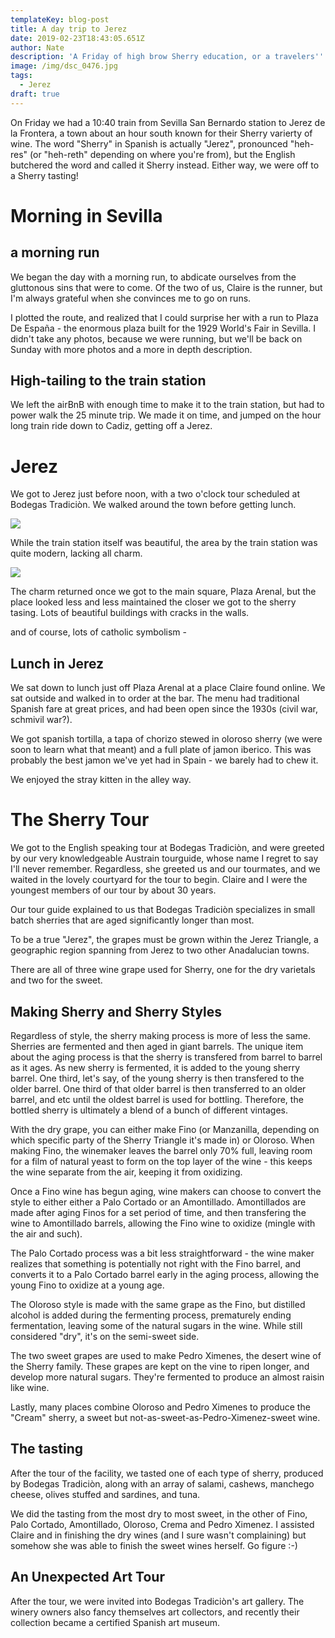 ```yaml
---
templateKey: blog-post
title: A day trip to Jerez
date: 2019-02-23T18:43:05.651Z
author: Nate
description: 'A Friday of high brow Sherry education, or a travelers'' excuse to day drink'
image: /img/dsc_0476.jpg
tags:
  - Jerez
draft: true
---
```

On Friday we had a 10:40 train from Sevilla San Bernardo station to Jerez de la Frontera, a town about an hour south known for their Sherry varierty of wine. The word "Sherry" in Spanish is actually "Jerez", pronounced "heh-res" (or "heh-reth" depending on where you're from), but the English butchered the word and called it Sherry instead. Either way, we were off to a Sherry tasting!

[](img/sevilla/jerezToSevilla.gif)

# Morning in Sevilla

## a morning run

We began the day with a morning run, to abdicate ourselves from the gluttonous sins that were to come. Of the two of us, Claire is the runner, but I'm always grateful when she convinces me to go on runs. 

I plotted the route, and realized that I could surprise her with a run to Plaza De España - the enormous plaza built for the 1929 World's Fair in Sevilla. I didn't take any photos, because we were running, but we'll be back on Sunday with more photos and a more in depth description. 

## High-tailing to the train station

We left the airBnB with enough time to make it to the train station, but had to power walk the 25 minute trip. We made it on time, and jumped on the hour long train ride down to Cadiz, getting off a Jerez.

# Jerez

We got to Jerez just before noon, with a two o'clock tour scheduled at Bodegas Tradiciòn. We walked around the town before getting lunch. 

![](/img/sevilla/trainStation.jpg)

While the train station itself was beautiful, the area by the train station was quite modern, lacking all charm. 

![](/img/sevilla/walkingAroundUgly.jpg)

The charm returned once we got to the main square, Plaza Arenal, but the place looked less and less maintained the closer we got to the sherry tasing. Lots of beautiful buildings with cracks in the walls. 

[](img/sevilla/walkingAroundCathedral.jpg)
[](img/sevilla/walkingAroundChurch.jpg)
[](img/sevilla/walkingAroundWhitePlaza.jpg)

and of course, lots of catholic symbolism - 
[](img/sevilla/walkingAroundMary.jpg)

## Lunch in Jerez

We sat down to lunch just off Plaza Arenal at a place Claire found online. We sat outside and walked in to order at the bar. The menu had traditional Spanish fare at great prices, and had been open since the 1930s (civil war, schmivil war?). 

We got spanish tortilla, a tapa of chorizo stewed in oloroso sherry (we were soon to learn what that meant) and a full plate of jamon iberico. This was probably the best jamon we've yet had in Spain - we barely had to chew it. 

[](img/sevilla/lunchBravas.jpg)
[](img/sevilla/lunchJamon.jpg)
[](img/sevilla/lunchMeat.jpg)

We enjoyed the stray kitten in the alley way.
[](img/sevilla/lunchKitty.jpg)

# The Sherry Tour

We got to the English speaking tour at Bodegas Tradiciòn, and were greeted by our very knowledgeable Austrain tourguide, whose name I regret to say I'll never remember. Regardless, she greeted us and our tourmates, and we waited in the lovely courtyard for the tour to begin. Claire and I were the youngest members of our tour by about 30 years. 

[](img/sevilla/tourPlaza.jpg)

Our tour guide explained to us that Bodegas Tradiciòn specializes in small batch sherries that are aged significantly longer than most. 

[](img/sevilla/tourBodegasTadicion.jpg)

To be a true "Jerez", the grapes must be grown within the Jerez Triangle, a geographic region spanning from Jerez to two other Anadalucian towns. 

[](img/sevilla/sherryTiangle.jpg)

There are all of three wine grape used for Sherry, one for the dry varietals and two for the sweet. 


## Making Sherry and Sherry Styles

Regardless of style, the sherry making process is more of less the same. Sherries are fermented and then aged in giant barrels. The unique item about the aging process is that the sherry is transfered from barrel to barrel as it ages. As new sherry is fermented, it is added to the young sherry barrel. One third, let's say, of the young sherry is then transfered to the older barrel. One third of that older barrel is then transferred to an older barrel, and etc until the oldest barrel is used for bottling. Therefore, the bottled sherry is ultimately a blend of a bunch of different vintages. 

With the dry grape, you can either make Fino (or Manzanilla, depending on which specific party of the Sherry Triangle it's made in) or Oloroso. When making Fino, the winemaker leaves the barrel only 70% full, leaving room for a film of natural yeast to form on the top layer of the wine - this keeps the wine separate from the air, keeping it from oxidizing. 

Once a Fino wine has begun aging, wine makers can choose to convert the style to either either a Palo Cortado or an Amontillado. Amontillados are made after aging Finos for a set period of time, and then transfering the wine to Amontillado barrels, allowing the Fino wine to oxidize (mingle with the air and such). 

The Palo Cortado process was a bit less straightforward - the wine maker realizes that something is potentially not right with the Fino barrel, and converts it to a Palo Cortado barrel early in the aging process, allowing the young Fino to oxidize at a young age. 


The Oloroso style is made with the same grape as the Fino, but distilled alcohol is added during the fermenting process, prematurely ending fermentation, leaving some of the natural sugars in the wine. While still considered "dry", it's on the semi-sweet side. 


The two sweet grapes are used to make Pedro Ximenes, the desert wine of the Sherry family. These grapes are kept on the vine to ripen longer, and develop more natural sugars. They're fermented to produce an almost raisin like wine. 


Lastly, many places combine Oloroso and Pedro Ximenes to produce the "Cream" sherry, a sweet but not-as-sweet-as-Pedro-Ximenez-sweet wine. 

## The tasting 
After the tour of the facility, we tasted one of each type of sherry, produced by Bodegas Tradiciòn, along with an array of salami, cashews, manchego cheese, olives stuffed and sardines, and tuna.

[](img/sevilla/tourTasting.jpg)

We did the tasting from the most dry to most sweet, in the other of Fino, Palo Cortado, Amontillado, Oloroso, Crema and Pedro Ximenez. I assisted Claire and in finishing the dry wines (and I sure wasn't complaining) but somehow she was able to finish the sweet wines herself. Go figure :-) 

[](img/sevilla/tourWineCloseup.jpg)

## An Unexpected Art Tour
After the tour, we were invited into Bodegas Tradiciòn's art gallery. The winery owners also fancy themselves art collectors, and recently their collection became a certified Spanish art museum. 

[](img/sevilla/tourArtVelasquez.jpg)
[](img/sevilla/tourArtElGreco.jpg)

[](img/sevilla/tourArtGranada.jpg)

[](img/sevilla/plazaFountain.jpg)
[](img/sevilla/renfeBack.jpg)
[](img/sevilla/renfeSunset.jpg)
[](img/sevilla/sherryOnSquare.jpg)
[](img/sevilla/sherryOnSquare2.jpg)

[](img/sevilla/squareDoggo.jpg)
[](img/sevilla/trainStation.jpg)


